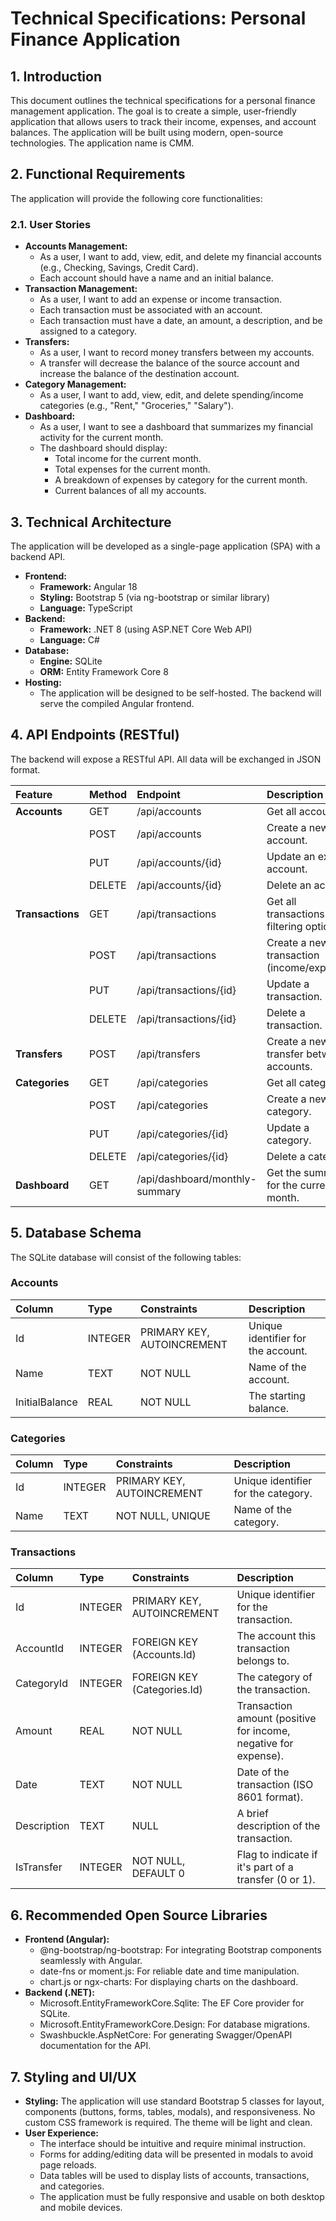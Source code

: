# **Technical Specifications: Personal Finance Application**

## **1\. Introduction**

This document outlines the technical specifications for a personal finance management application. The goal is to create a simple, user-friendly application that allows users to track their income, expenses, and account balances. The application will be built using modern, open-source technologies. The application name is CMM.

## **2\. Functional Requirements**

The application will provide the following core functionalities:

### **2.1. User Stories**

* **Accounts Management:**  
  * As a user, I want to add, view, edit, and delete my financial accounts (e.g., Checking, Savings, Credit Card).  
  * Each account should have a name and an initial balance.  
* **Transaction Management:**  
  * As a user, I want to add an expense or income transaction.  
  * Each transaction must be associated with an account.  
  * Each transaction must have a date, an amount, a description, and be assigned to a category.  
* **Transfers:**  
  * As a user, I want to record money transfers between my accounts.  
  * A transfer will decrease the balance of the source account and increase the balance of the destination account.  
* **Category Management:**  
  * As a user, I want to add, view, edit, and delete spending/income categories (e.g., "Rent," "Groceries," "Salary").  
* **Dashboard:**  
  * As a user, I want to see a dashboard that summarizes my financial activity for the current month.  
  * The dashboard should display:  
    * Total income for the current month.  
    * Total expenses for the current month.  
    * A breakdown of expenses by category for the current month.  
    * Current balances of all my accounts.

## **3\. Technical Architecture**

The application will be developed as a single-page application (SPA) with a backend API.

* **Frontend:**  
  * **Framework:** Angular 18  
  * **Styling:** Bootstrap 5 (via ng-bootstrap or similar library)  
  * **Language:** TypeScript  
* **Backend:**  
  * **Framework:** .NET 8 (using ASP.NET Core Web API)  
  * **Language:** C\#  
* **Database:**  
  * **Engine:** SQLite  
  * **ORM:** Entity Framework Core 8  
* **Hosting:**  
  * The application will be designed to be self-hosted. The backend will serve the compiled Angular frontend.

## **4\. API Endpoints (RESTful)**

The backend will expose a RESTful API. All data will be exchanged in JSON format.

| Feature | Method | Endpoint | Description |
| :---- | :---- | :---- | :---- |
| **Accounts** | GET | /api/accounts | Get all accounts. |
|  | POST | /api/accounts | Create a new account. |
|  | PUT | /api/accounts/{id} | Update an existing account. |
|  | DELETE | /api/accounts/{id} | Delete an account. |
| **Transactions** | GET | /api/transactions | Get all transactions (with filtering options). |
|  | POST | /api/transactions | Create a new transaction (income/expense). |
|  | PUT | /api/transactions/{id} | Update a transaction. |
|  | DELETE | /api/transactions/{id} | Delete a transaction. |
| **Transfers** | POST | /api/transfers | Create a new transfer between accounts. |
| **Categories** | GET | /api/categories | Get all categories. |
|  | POST | /api/categories | Create a new category. |
|  | PUT | /api/categories/{id} | Update a category. |
|  | DELETE | /api/categories/{id} | Delete a category. |
| **Dashboard** | GET | /api/dashboard/monthly-summary | Get the summary for the current month. |

## **5\. Database Schema**

The SQLite database will consist of the following tables:

### **Accounts**

| Column | Type | Constraints | Description |
| :---- | :---- | :---- | :---- |
| Id | INTEGER | PRIMARY KEY, AUTOINCREMENT | Unique identifier for the account. |
| Name | TEXT | NOT NULL | Name of the account. |
| InitialBalance | REAL | NOT NULL | The starting balance. |

### **Categories**

| Column | Type | Constraints | Description |
| :---- | :---- | :---- | :---- |
| Id | INTEGER | PRIMARY KEY, AUTOINCREMENT | Unique identifier for the category. |
| Name | TEXT | NOT NULL, UNIQUE | Name of the category. |

### **Transactions**

| Column | Type | Constraints | Description |
| :---- | :---- | :---- | :---- |
| Id | INTEGER | PRIMARY KEY, AUTOINCREMENT | Unique identifier for the transaction. |
| AccountId | INTEGER | FOREIGN KEY (Accounts.Id) | The account this transaction belongs to. |
| CategoryId | INTEGER | FOREIGN KEY (Categories.Id) | The category of the transaction. |
| Amount | REAL | NOT NULL | Transaction amount (positive for income, negative for expense). |
| Date | TEXT | NOT NULL | Date of the transaction (ISO 8601 format). |
| Description | TEXT | NULL | A brief description of the transaction. |
| IsTransfer | INTEGER | NOT NULL, DEFAULT 0 | Flag to indicate if it's part of a transfer (0 or 1). |

## **6\. Recommended Open Source Libraries**

* **Frontend (Angular):**  
  * @ng-bootstrap/ng-bootstrap: For integrating Bootstrap components seamlessly with Angular.  
  * date-fns or moment.js: For reliable date and time manipulation.  
  * chart.js or ngx-charts: For displaying charts on the dashboard.  
* **Backend (.NET):**  
  * Microsoft.EntityFrameworkCore.Sqlite: The EF Core provider for SQLite.  
  * Microsoft.EntityFrameworkCore.Design: For database migrations.  
  * Swashbuckle.AspNetCore: For generating Swagger/OpenAPI documentation for the API.

## **7\. Styling and UI/UX**

* **Styling:** The application will use standard Bootstrap 5 classes for layout, components (buttons, forms, tables, modals), and responsiveness. No custom CSS framework is required. The theme will be light and clean.  
* **User Experience:**  
  * The interface should be intuitive and require minimal instruction.  
  * Forms for adding/editing data will be presented in modals to avoid page reloads.  
  * Data tables will be used to display lists of accounts, transactions, and categories.  
  * The application must be fully responsive and usable on both desktop and mobile devices.